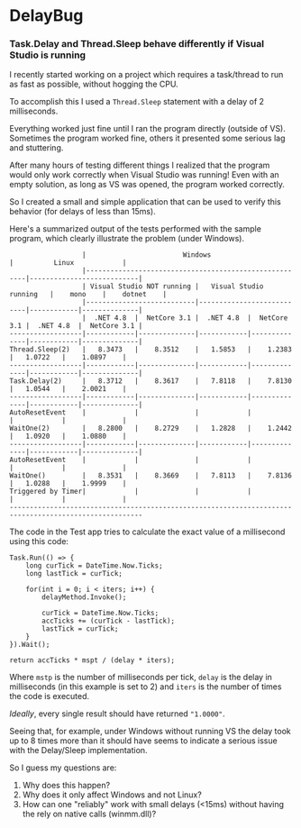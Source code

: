 # DelayBug
### Task.Delay and Thread.Sleep behave differently if Visual Studio is running

I recently started working on a project which requires a task/thread to run as fast as possible, without hogging the CPU.

To accomplish this I used a `Thread.Sleep` statement with a delay of 2 milliseconds.

Everything worked just fine until I ran the program directly (outside of VS).
Sometimes the program worked fine, others it presented some serious lag and stuttering.

After many hours of testing different things I realized that the program would only work correctly when Visual Studio was running! Even with an empty solution, as long as VS was opened, the program worked correctly.

So I created a small and simple application that can be used to verify this behavior (for delays of less than 15ms).

Here's a summarized output of the tests performed with the sample program, which clearly illustrate the problem (under Windows).

                      |                        Windows                        |          Linux            |
                      |-------------------------------------------------------|---------------------------|
                      | Visual Studio NOT running |   Visual Studio running   |    mono    |    dotnet    |
                      |---------------------------|---------------------------|------------|--------------|
                      |  .NET 4.8  |  NetCore 3.1 |  .NET 4.8  |  NetCore 3.1 |  .NET 4.8  |  NetCore 3.1 |
    ------------------|------------|--------------|------------|--------------|------------|--------------|
    Thread.Sleep(2)   |   8.3473   |    8.3512    |   1.5853   |    1.2383    |   1.0722   |    1.0897    |
    ------------------|------------|--------------|------------|--------------|------------|--------------|
    Task.Delay(2)     |   8.3712   |    8.3617    |   7.8118   |    7.8130    |   1.0544   |    2.0021    |
    ------------------|------------|--------------|------------|--------------|------------|--------------|
    AutoResetEvent    |            |              |            |              |            |              |
    WaitOne(2)        |   8.2800   |    8.2729    |   1.2828   |    1.2442    |   1.0920   |    1.0880    |
    ------------------|------------|--------------|------------|--------------|------------|--------------|
    AutoResetEvent    |            |              |            |              |            |              |
    WaitOne()         |   8.3531   |    8.3669    |   7.8113   |    7.8136    |   1.0288   |    1.9999    |
    Triggered by Timer|            |              |            |              |            |              |
    -------------------------------------------------------------------------------------------------------

The code in the Test app tries to calculate the exact value of a millisecond using this code:

    Task.Run(() => {
        long curTick = DateTime.Now.Ticks;
        long lastTick = curTick;
    
        for(int i = 0; i < iters; i++) {
            delayMethod.Invoke();
    
            curTick = DateTime.Now.Ticks;
            accTicks += (curTick - lastTick);
            lastTick = curTick;
        }
    }).Wait();

    return accTicks * mspt / (delay * iters);

Where `mstp` is the number of milliseconds per tick, `delay` is the delay in milliseconds (in this example is set to 2) and `iters` is the number of times the code is executed.

*Ideally*, every single result should have returned `"1.0000"`.

Seeing that, for example, under Windows without running VS the delay took up to 8 times more than it should have seems to indicate a serious issue with the Delay/Sleep implementation.

So I guess my questions are:

1) Why does this happen?
2) Why does it only affect Windows and not Linux?
3) How can one "reliably" work with small delays (<15ms) without having the rely on native calls (winmm.dll)?
